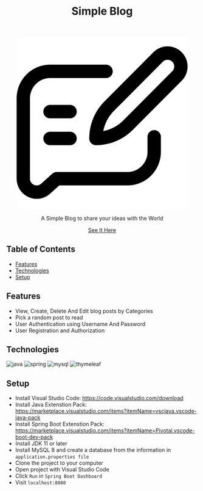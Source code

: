 <h1 align="center"> Simple Blog </h1> <br>
<p align="center">
  <a href="http://simple-blog.ap-southeast-1.elasticbeanstalk.com/">
    <img alt="Simple Blog" title="SimpleBlog" src="src/main/resources/static/images/blog.png" width="450">
  </a>
</p>

<p align="center">
  A Simple Blog to share your ideas with the World
</p>

<p align="center">
  <a href="http://simple-blog.ap-southeast-1.elasticbeanstalk.com/">See It Here<a>
</p>

## Table of Contents

- [Features](#features)
- [Technologies](#technologies)
- [Setup](#setup)

## Features

* View, Create, Delete And Edit blog posts by Categories
* Pick a random post to read
* User Authentication using Username And Password
* User Registration and Authorization

## Technologies
<p>
  <img alt="java" src="https://img.shields.io/badge/Java-ED8B00?style=for-the-badge&logo=openjdk&logoColor=white" />
  <img alt="spring" src="https://img.shields.io/badge/Spring-6DB33F?style=for-the-badge&logo=spring&logoColor=white" />
  <img alt="mysql" src="https://img.shields.io/badge/mysql-%2300f.svg?&style=for-the-badge&logo=mysql&logoColor=white" />
  <img alt="thymeleaf" src="https://img.shields.io/badge/Thymeleaf-%23005C0F.svg?style=for-the-badge&logo=Thymeleaf&logoColor=white" />
</p>

## Setup

* Install Visual Studio Code: https://code.visualstudio.com/download
* Install Java Extenstion Pack: https://marketplace.visualstudio.com/items?itemName=vscjava.vscode-java-pack
* Install Spring Boot Extenstion Pack: https://marketplace.visualstudio.com/items?itemName=Pivotal.vscode-boot-dev-pack
* Install JDK 11 or later
* Install MySQL 8 and create a database from the information in `application.properties file`
* Clone the project to your computer
* Open project with Visual Studio Code
* Click `Run` in `Spring Boot Dashboard`
* Visit `localhost:8080`